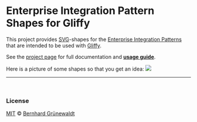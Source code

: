 # Enterprise Integration Pattern Shapes for Gliffy


This project provides [SVG](http://de.wikipedia.org/wiki/Scalable_Vector_Graphics)-shapes for the [Enterprise Integration Patterns](http://www.eaipatterns.com/toc.html) that are intended to be used with [Gliffy](http://www.gliffy.com/).

See the [project page](http://comsysto.github.io/enterprise-integration-pattern-shapes-for-gliffy/) for full documentation and **[usage guide](http://comsysto.github.io/enterprise-integration-pattern-shapes-for-gliffy/#usage-guide)**.

Here is a picture of some shapes so that you get an idea:
![](https://comsysto.github.io/enterprise-integration-pattern-shapes-for-gliffy/doc/demo.png)



-----

&nbsp;

### License

[MIT](./LICENSE) © [Bernhard Grünewaldt](https://github.com/clouless)
